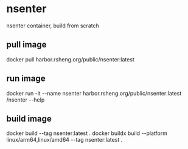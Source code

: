 # nsenter
 nsenter container, build from scratch

## pull image
docker pull harbor.rsheng.org/public/nsenter:latest

## run image
docker run -it --name nsenter harbor.rsheng.org/public/nsenter:latest /nsenter --help

## build image

docker build --tag nsenter:latest .
docker buildx build --platform linux/arm64,linux/amd64 --tag nsenter:latest .
